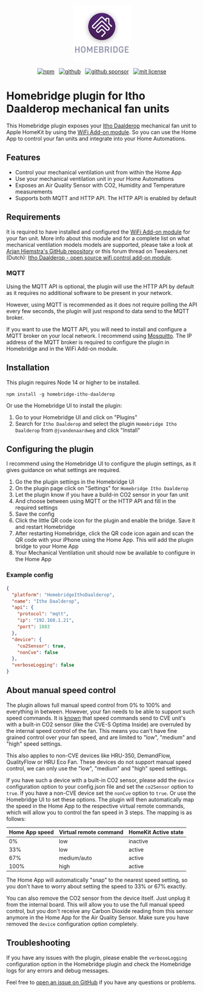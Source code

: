 <p align="center">
<img src="https://github.com/homebridge/branding/raw/master/logos/homebridge-wordmark-logo-vertical.png" width="150">
</p>
<p align="center">
  <a href="https://npmjs.com/package/homebridge-itho-daalderop" title="NPM package"><img alt="npm" src="https://img.shields.io/npm/v/homebridge-itho-daalderop?color=%234c1&label=npm%20package" /></a>
  &nbsp;
  <a href="https://github.com/jvandenaardweg/homebridge-itho-daalderop/actions" title="Build and Test result"><img alt="github" src="http://img.shields.io/github/actions/workflow/status/jvandenaardweg/homebridge-itho-daalderop/build-and-test.yml?branch=main&color=%234c1" /></a>
  &nbsp;
  <a href="https://github.com/sponsors/jvandenaardweg" title="Sponsor me on GitHub"><img src="https://img.shields.io/static/v1?label=Sponsor&message=%E2%9D%A4&logo=GitHub&color=%23db61a2" alt="github sponsor" /></a>
  &nbsp;
  <a href="https://github.com/jvandenaardweg/homebridge-itho-daalderop/blob/main/LICENSE" title="MIT license"><img alt="mit license" src="https://img.shields.io/badge/license-MIT-blue.svg" /></a>
</p>

# Homebridge plugin for Itho Daalderop mechanical fan units

This Homebridge plugin exposes your [Itho Daalderop](https://www.ithodaalderop.nl/) mechanical fan unit to Apple HomeKit by using the [WiFi Add-on module](https://github.com/arjenhiemstra/ithowifi). So you can use the Home App to control your fan units and integrate into your Home Automations.

## Features

- Control your mechanical ventilation unit from within the Home App
- Use your mechanical ventilation unit in your Home Automations
- Exposes an Air Quality Sensor with CO2, Humidity and Temperature measurements
- Supports both MQTT and HTTP API. The HTTP API is enabled by default

## Requirements

It is required to have installed and configured the [WiFi Add-on module](https://github.com/arjenhiemstra/ithowifi) for your fan unit. More info about this module and for a complete list on what mechanical ventilation models models are supported, please take a look at [Arjan Hiemstra's GitHub repository](https://github.com/arjenhiemstra/ithowifi) or this forum thread on Tweakers.net (Dutch): [Itho Daalderop - open source wifi control add-on module](https://gathering.tweakers.net/forum/list_messages/1976492).

### MQTT

Using the MQTT API is optional, the plugin will use the HTTP API by default as it requires no additional software to be present in your network.

However, using MQTT is recommended as it does not require polling the API every few seconds, the plugin will just respond to data send to the MQTT broker.

If you want to use the MQTT API, you will need to install and configure a MQTT broker on your local network. I recommend using [Mosquitto](https://mosquitto.org/).
The IP address of the MQTT broker is required to configure the plugin in Homebridge and in the WiFi Add-on module.

## Installation

This plugin requires Node 14 or higher to be installed.

```
npm install -g homebridge-itho-daalderop
```

Or use the Homebridge UI to install the plugin:

1. Go to your Homebridge UI and click on "Plugins"
2. Search for `Itho Daalderop` and select the plugin `Homebridge Itho Daalderop` from `@jvandenaardweg` and click "Install"

## Configuring the plugin

I recommend using the Homebridge UI to configure the plugin settings, as it gives guidance on what settings are required.

1. Go the the plugin settings in the Homebridge UI
2. On the plugin page click on "Settings" for `Homebridge Itho Daalderop`
3. Let the plugin know if you have a build-in CO2 sensor in your fan unit
4. And choose between using MQTT or the HTTP API and fill in the required settings
5. Save the config
6. Click the little QR code icon for the plugin and enable the bridge. Save it and restart Homebridge
7. After restarting Homebridge, click the QR code icon again and scan the QR code with your iPhone using the Home App. This will add the plugin bridge to your Home App
8. Your Mechanical Ventilation unit should now be available to configure in the Home App

### Example config

```json
{
  "platform": "HomebridgeIthoDaalderop",
  "name": "Itho Daalderop",
  "api": {
    "protocol": "mqtt",
    "ip": "192.168.1.21",
    "port": 1883
  },
  "device": {
    "co2Sensor": true,
    "nonCve": false
  },
  "verboseLogging": false
}
```

## About manual speed control

The plugin allows full manual speed control from 0% to 100% and everything in between. However, your fan needs to be able to support such speed commands. It is [known](https://github.com/arjenhiemstra/ithowifi/wiki/CO2-sensors#itho-with-built-in-co2--sensor-cve-s-optima-inside) that speed commands send to CVE unit's with a built-in CO2 sensor (like the CVE-S Optima Inside) are overruled by the internal speed control of the fan. This means you can't have fine grained control over your fan speed, and are limited to "low", "medium" and "high" speed settings.

This also applies to non-CVE devices like HRU-350, DemandFlow, QualityFlow or HRU Eco Fan. These devices do not support manual speed control, we can only use the "low", "medium" and "high" speed settings.

If you have such a device with a built-in CO2 sensor, please add the `device` configuration option to your config.json file and set the `co2Sensor` option to `true`. If you have a non-CVE device set the `nonCve` option to `true`. Or use the Homebridge UI to set these options. The plugin will then automatically map the speed in the Home App to the respective virtual remote commands, which will allow you to control the fan speed in 3 steps. The mapping is as follows:

| Home App speed | Virtual remote command | HomeKit Active state |
| -------------- | ---------------------- | -------------------- |
| 0%             | low                    | inactive             |
| 33%            | low                    | active               |
| 67%            | medium/auto            | active               |
| 100%           | high                   | active               |

The Home App will automatically "snap" to the nearest speed setting, so you don't have to worry about setting the speed to 33% or 67% exactly.

You can also remove the CO2 sensor from the device itself. Just unplug it from the internal board. This will allow you to use the full manual speed control, but you don't receive any Carbon Dioxide reading from this sensor anymore in the Home App for the Air Quality Sensor. Make sure you have removed the `device` configuration option completely.

## Troubleshooting

If you have any issues with the plugin, please enable the `verboseLogging` configuration option in the Homebridge plugin and check the Homebridge logs for any errors and debug messages.

Feel free to [open an issue on GitHub](https://github.com/jvandenaardweg/homebridge-itho-daalderop/issues) if you have any questions or problems.
